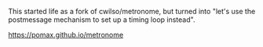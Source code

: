 This started life as a fork of cwilso/metronome, but turned into "let's use the postmessage mechanism to set up a timing loop instead".

https://pomax.github.io/metronome
